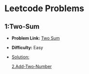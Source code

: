 # Leetcode Problems

 
## 1:Two-Sum
- **Problem Link:** [Two Sum](https://leetcode.com/problems/two-sum/)
- **Difficulty:** Easy
- [Solution:](files/1.Two-Sum.md/)
 
  [2.Add-Two-Number](files/2.Add%20Two%20Numbers.md/)

